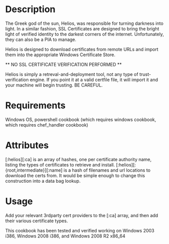 Description
===========

The Greek god of the sun, Helios, was responsible for turning darkness into light.  In a similar fashion, SSL Certificates are designed to bring the bright light of verified identity to the darkest corners of the internet.  Unfortunately, they can also be a PIA to manage.

Helios is designed to download certificates from remote URLs and import them into the appropriate Windows Certificate Store.

** NO SSL CERTIFICATE VERIFICATION PERFORMED **

Helios is simply a retreval-and-deployment tool, not any type of trust-verification engine.  If you point it at a valid certfile file, it will import it and your machine will begin trusting.  BE CAREFUL.

Requirements
============

Windows OS, powershell cookbook (which requires windows cookbook, which requires chef_handler cookbook)


Attributes
==========

[:helios][:ca] is an array of hashes, one per certificate authority name, listing the types of certificates to retrieve and install.  [:helios][:{root,intermediate}][:name] is a hash of filenames and url locations to download the certs from.  It would be simple enough to change this construction into a data bag lookup.

Usage
=====

Add your relevant 3rdparty cert providers to the [:ca] array, and then add their various certificate types.

This cookbook has been tested and verified working on Windows 2003 i386, Windows 2008 i386, and Windows 2008 R2 x86_64